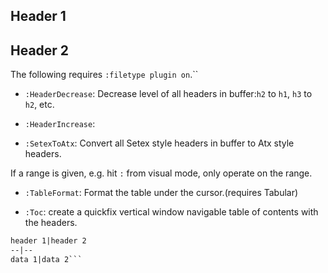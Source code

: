 ## Header 1

## Header 2

The following requires `:filetype plugin on`.``

- `:HeaderDecrease`:
Decrease level of all headers in buffer:`h2` to `h1`, `h3` to `h2`, etc.

- `:HeaderIncrease`:

- `:SetexToAtx`:
Convert all Setex style headers in buffer to Atx style headers.

If a range is given, e.g. hit `:` from visual mode, only operate on the
range.

- `:TableFormat`: Format the table under the cursor.(requires Tabular)

- `:Toc`: create a quickfix vertical window navigable table of contents with
the headers.

```md
header 1|header 2
--|--
data 1|data 2```
